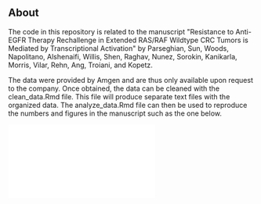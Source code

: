 ## About

The code in this repository is related to the manuscript "Resistance to Anti-EGFR Therapy Rechallenge in Extended RAS/RAF
Wildtype CRC Tumors is Mediated by Transcriptional Activation" by Parseghian, Sun, Woods, Napolitano, Alshenaifi, Willis,
Shen, Raghav, Nunez, Sorokin, Kanikarla, Morris, Vilar, Rehn, Ang, Troiani, and Kopetz.

The data were provided by Amgen and are thus only available upon request to the company. Once obtained, the data can be cleaned 
with the clean_data.Rmd file. This file will produce separate text files with the organized data. The analyze_data.Rmd file can
then be used to reproduce the numbers and figures in the manuscript such as the one below.


![Sankey plot for 203 study](images/sankey203.pdf)



